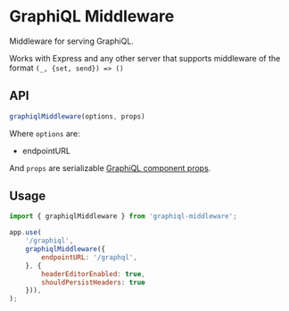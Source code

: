 # GraphiQL Middleware

Middleware for serving GraphiQL.

Works with Express and any other server that supports middleware of the format `(_, {set, send}) => ()`

## API

```js
graphiqlMiddleware(options, props)
```

Where `options` are:

- endpointURL

And `props` are serializable [GraphiQL component props](https://github.com/graphql/graphiql/master/packages/graphiql/README.md#props).

## Usage

```js
import { graphiqlMiddleware } from 'graphiql-middleware';

app.use(
    '/graphiql',
    graphiqlMiddleware({
        endpointURL: '/graphql',
    }, {
        headerEditorEnabled: true,
        shouldPersistHeaders: true
    })),
);
```
